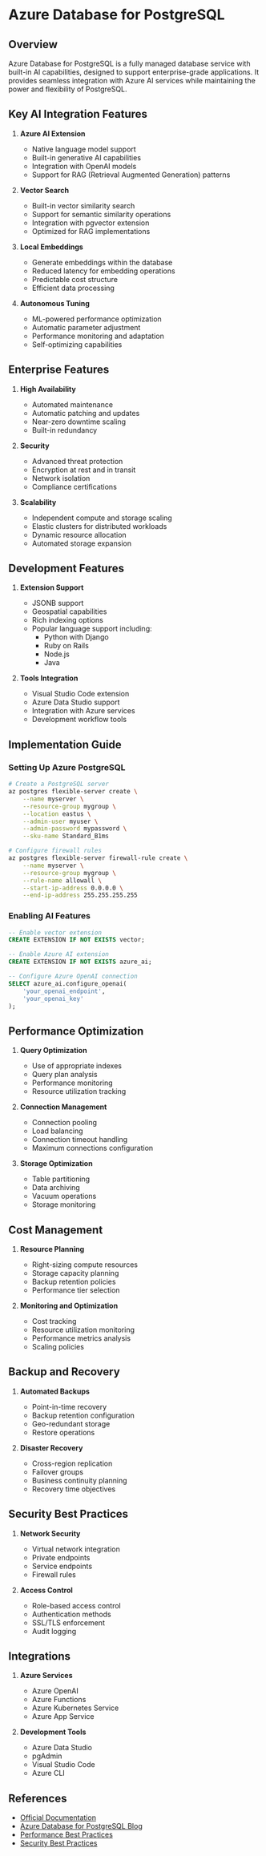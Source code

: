 # Azure Database for PostgreSQL

## Overview

Azure Database for PostgreSQL is a fully managed database service with built-in AI capabilities, designed to support enterprise-grade applications. It provides seamless integration with Azure AI services while maintaining the power and flexibility of PostgreSQL.

## Key AI Integration Features

1. **Azure AI Extension**
   - Native language model support
   - Built-in generative AI capabilities
   - Integration with OpenAI models
   - Support for RAG (Retrieval Augmented Generation) patterns

2. **Vector Search**
   - Built-in vector similarity search
   - Support for semantic similarity operations
   - Integration with pgvector extension
   - Optimized for RAG implementations

3. **Local Embeddings**
   - Generate embeddings within the database
   - Reduced latency for embedding operations
   - Predictable cost structure
   - Efficient data processing

4. **Autonomous Tuning**
   - ML-powered performance optimization
   - Automatic parameter adjustment
   - Performance monitoring and adaptation
   - Self-optimizing capabilities

## Enterprise Features

1. **High Availability**
   - Automated maintenance
   - Automatic patching and updates
   - Near-zero downtime scaling
   - Built-in redundancy

2. **Security**
   - Advanced threat protection
   - Encryption at rest and in transit
   - Network isolation
   - Compliance certifications

3. **Scalability**
   - Independent compute and storage scaling
   - Elastic clusters for distributed workloads
   - Dynamic resource allocation
   - Automated storage expansion

## Development Features

1. **Extension Support**
   - JSONB support
   - Geospatial capabilities
   - Rich indexing options
   - Popular language support including:
     - Python with Django
     - Ruby on Rails
     - Node.js
     - Java

2. **Tools Integration**
   - Visual Studio Code extension
   - Azure Data Studio support
   - Integration with Azure services
   - Development workflow tools

## Implementation Guide

### Setting Up Azure PostgreSQL

```bash
# Create a PostgreSQL server
az postgres flexible-server create \
    --name myserver \
    --resource-group mygroup \
    --location eastus \
    --admin-user myuser \
    --admin-password mypassword \
    --sku-name Standard_B1ms

# Configure firewall rules
az postgres flexible-server firewall-rule create \
    --name myserver \
    --resource-group mygroup \
    --rule-name allowall \
    --start-ip-address 0.0.0.0 \
    --end-ip-address 255.255.255.255
```

### Enabling AI Features

```sql
-- Enable vector extension
CREATE EXTENSION IF NOT EXISTS vector;

-- Enable Azure AI extension
CREATE EXTENSION IF NOT EXISTS azure_ai;

-- Configure Azure OpenAI connection
SELECT azure_ai.configure_openai(
    'your_openai_endpoint',
    'your_openai_key'
);
```

## Performance Optimization

1. **Query Optimization**
   - Use of appropriate indexes
   - Query plan analysis
   - Performance monitoring
   - Resource utilization tracking

2. **Connection Management**
   - Connection pooling
   - Load balancing
   - Connection timeout handling
   - Maximum connections configuration

3. **Storage Optimization**
   - Table partitioning
   - Data archiving
   - Vacuum operations
   - Storage monitoring

## Cost Management

1. **Resource Planning**
   - Right-sizing compute resources
   - Storage capacity planning
   - Backup retention policies
   - Performance tier selection

2. **Monitoring and Optimization**
   - Cost tracking
   - Resource utilization monitoring
   - Performance metrics analysis
   - Scaling policies

## Backup and Recovery

1. **Automated Backups**
   - Point-in-time recovery
   - Backup retention configuration
   - Geo-redundant storage
   - Restore operations

2. **Disaster Recovery**
   - Cross-region replication
   - Failover groups
   - Business continuity planning
   - Recovery time objectives

## Security Best Practices

1. **Network Security**
   - Virtual network integration
   - Private endpoints
   - Service endpoints
   - Firewall rules

2. **Access Control**
   - Role-based access control
   - Authentication methods
   - SSL/TLS enforcement
   - Audit logging

## Integrations

1. **Azure Services**
   - Azure OpenAI
   - Azure Functions
   - Azure Kubernetes Service
   - Azure App Service

2. **Development Tools**
   - Azure Data Studio
   - pgAdmin
   - Visual Studio Code
   - Azure CLI

## References

- [Official Documentation](https://docs.microsoft.com/en-us/azure/postgresql/)
- [Azure Database for PostgreSQL Blog](https://techcommunity.microsoft.com/t5/azure-database-for-postgresql/bg-p/ADforPostgreSQL)
- [Performance Best Practices](https://docs.microsoft.com/en-us/azure/postgresql/flexible-server/concepts-performance-best-practices)
- [Security Best Practices](https://docs.microsoft.com/en-us/azure/postgresql/flexible-server/concepts-security-best-practices)
